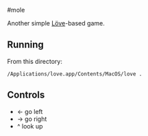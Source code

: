 #mole

Another simple [Löve](http://www.love2d.org)-based game.

## Running
From this directory:
```
/Applications/love.app/Contents/MacOS/love .
```

## Controls
* <- go left
* -> go right
* ^ look up
